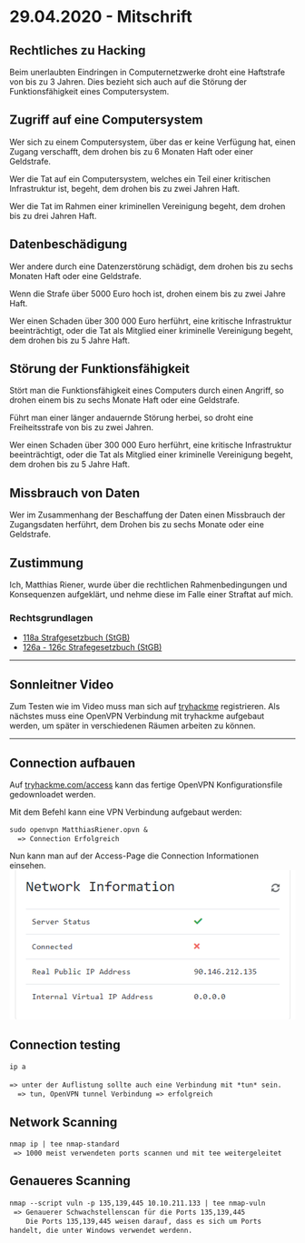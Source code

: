 # 29.04.2020 - Mitschrift
## Rechtliches zu Hacking

Beim unerlaubten Eindringen in Computernetzwerke droht eine Haftstrafe von bis zu 3 Jahren. Dies bezieht sich auch auf die Störung der Funktionsfähigkeit eines Computersystem.

## Zugriff auf eine Computersystem
Wer sich zu einem Computersystem, über das er keine Verfügung hat, einen Zugang verschafft, dem drohen bis zu 6 Monaten Haft oder einer Geldstrafe. 

Wer die Tat auf ein Computersystem, welches ein Teil einer kritischen Infrastruktur ist, begeht, dem drohen bis zu zwei Jahren Haft.

Wer die Tat im Rahmen einer kriminellen Vereinigung begeht, dem drohen bis zu drei Jahren Haft. 

## Datenbeschädigung
Wer andere durch eine Datenzerstörung schädigt, dem drohen bis zu sechs Monaten Haft oder eine Geldstrafe. 

Wenn die Strafe über 5000 Euro hoch ist, drohen einem bis zu zwei Jahre Haft.

Wer einen Schaden über 300 000 Euro herführt, eine kritische Infrastruktur beeinträchtigt, oder die Tat als Mitglied einer kriminelle Vereinigung begeht, dem drohen bis zu 5 Jahre Haft.

## Störung der Funktionsfähigkeit
Stört man die Funktionsfähigkeit eines Computers durch einen Angriff, so drohen einem bis zu sechs Monate Haft oder eine Geldstrafe. 

Führt man einer länger andauernde Störung herbei, so droht eine Freiheitsstrafe von bis zu zwei Jahren.

Wer einen Schaden über 300 000 Euro herführt, eine kritische Infrastruktur beeinträchtigt, oder die Tat als Mitglied einer kriminelle Vereinigung begeht, dem drohen bis zu 5 Jahre Haft.

## Missbrauch von Daten
Wer im Zusammenhang der Beschaffung der Daten einen Missbrauch der Zugangsdaten herführt, dem Drohen bis zu sechs Monate oder eine Geldstrafe. 

## Zustimmung
Ich, Matthias Riener, wurde über die rechtlichen Rahmenbedingungen und Konsequenzen aufgeklärt, und nehme diese im Falle einer Straftat auf mich.


### Rechtsgrundlagen
- [118a Strafgesetzbuch (StGB)](https://www.ris.bka.gv.at/NormDokument.wxe?Abfrage=Bundesnormen&Gesetzesnummer=10002296&Paragraf=118a)
- [126a - 126c Strafegesetzbuch (StGB)](https://www.ris.bka.gv.at/Ergebnis.wxe?Abfrage=Bundesnormen&Kundmachungsorgan=&Index=&Titel=StGB&Gesetzesnummer=&VonArtikel=&BisArtikel=&VonParagraf=126a&BisParagraf=126c&)


---
## Sonnleitner Video

Zum Testen wie im Video muss man sich auf [tryhackme](https://tryhackme.com) registrieren.
Als nächstes muss eine OpenVPN Verbindung mit tryhackme aufgebaut werden, um später in verschiedenen Räumen arbeiten zu können.

---
## Connection aufbauen

Auf [tryhackme.com/access](https://tryhackme.com/access) kann das fertige OpenVPN Konfigurationsfile gedownloadet werden. 

Mit dem Befehl kann eine VPN Verbindung aufgebaut werden:
```
sudo openvpn MatthiasRiener.opvn &
  => Connection Erfolgreich
``` 
Nun kann man auf der Access-Page die Connection Informationen einsehen.
![Connection details](./src_riener/network_connection.png)

## Connection testing
```
ip a

=> unter der Auflistung sollte auch eine Verbindung mit *tun* sein.
  => tun, OpenVPN tunnel Verbindung => erfolgreich
```
 
 ## Network Scanning
 ```
nmap ip | tee nmap-standard
  => 1000 meist verwendeten ports scannen und mit tee weitergeleitet
```
## Genaueres Scanning
```
nmap --script vuln -p 135,139,445 10.10.211.133 | tee nmap-vuln
 => Genauerer Schwachstellenscan für die Ports 135,139,445
    Die Ports 135,139,445 weisen darauf, dass es sich um Ports handelt, die unter Windows verwendet werdenn.
```


